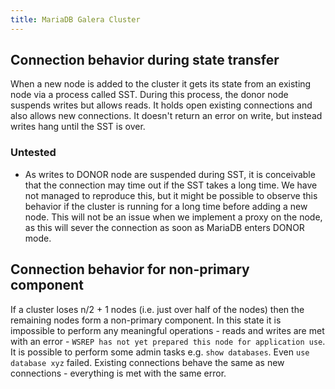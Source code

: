 ```yaml
---
title: MariaDB Galera Cluster
---
```


## Connection behavior during state transfer

When a new node is added to the cluster it gets its state from an existing node via a process called SST.  During this process, the donor node suspends writes but allows reads.  It holds open existing connections and also allows new connections.  It doesn't return an error on write, but instead writes hang until the SST is over.

### Untested ###

* As writes to DONOR node are suspended during SST, it is conceivable that the connection may time out if the SST takes a long time. We have not managed to reproduce this, but it might be possible to observe this behavior if the cluster is running for a long time before adding a new node. This will not be an issue when we implement a proxy on the node, as this will sever the connection as soon as MariaDB enters DONOR mode.

## Connection behavior for non-primary component ##

If a cluster loses n/2 + 1 nodes (i.e. just over half of the nodes) then the remaining nodes form a non-primary component. In this state it is impossible to perform any meaningful operations - reads and writes are met with an error - `WSREP has not yet prepared this node for application use`. It is possible to perform some admin tasks e.g. `show databases`. Even `use database xyz` failed. Existing connections behave the same as new connections - everything is met with the same error.
